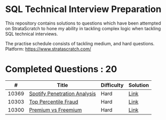 # SQL Technical Interview Preparation

This repository contains solutions to questions which have been attempted on StrataScratch to hone my ability in tackling complex logic when tackling SQL technical interviews.

The practise schedule consists of tackling medium, and hard questions.
Platform: https://www.stratascratch.com/
# Completed Questions : 20

|  #  | Title | Difficulty | Solution |
| ----- | ------------- | ------------- | ------------- |
| 10369 | [Spotify Penetration Analysis](https://platform.stratascratch.com/coding/10369-spotify-penetration-analysis?code_type=3)  | Hard | [Link](sql/10369) |
| 10303  | [Top Percentile Fraud](https://platform.stratascratch.com/coding/10303-top-percentile-fraud?code_type=3)  | Hard | [Link](sql/10303) |
| 10300 | [Premium vs Freemium](https://platform.stratascratch.com/coding/10300-premium-vs-freemium?code_type=3) | Hard | [Link](sql/10300) |
